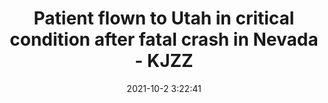 ---
"title": "Patient flown to Utah in critical condition after fatal crash in Nevada - KJZZ"
"date": "2021-10-2 3:22:41"
"feed_name": "GOOGLENEWSCONSTRUCTION"
"feed_website": "https://news.google.com/search?q=construction%2Bincident&hl=en-US&gl=US&ceid=US:en"
"feed_rss": "https://news.google.com/rss/search?q=construction%2Bincident&hl=en-US&gl=US&ceid=US:en"
"link": "https://kjzz.com/news/local/patient-flown-to-utah-in-critical-condition-after-fatal-crash-in-nevada"
"source": "{'href': 'https://kjzz.com', 'title': 'KJZZ'}"
"file": "_posts/2021-1-1-88abfc4ec59df0e1d59156f52e355371c14737d9.md"
"accident": "0"
"drilling": "0"
"dead": "0"
"injured": "0"
"arrested": "0"
"where": "unknown site"
"causes": "unknown"
"place": "unknown place"
---